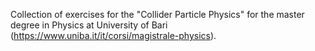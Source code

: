 Collection of exercises for the "Collider Particle Physics" for the master degree in Physics at University of Bari (https://www.uniba.it/it/corsi/magistrale-physics).

